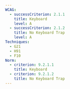 ```yaml
---
WCAG:
  - successCriterion: 2.1.1
    title: Keyboard
    level: A
  - successCriterion: 2.1.2
    title: No Keyboard Trap
    level: A
Techniques:
  - G21
  - H91
  - F10
Norm:
  - criterion: 9.2.1.1
    title: Keyboard
  - criterion: 9.2.1.2
    title: No Keyboard Trap
---
```

